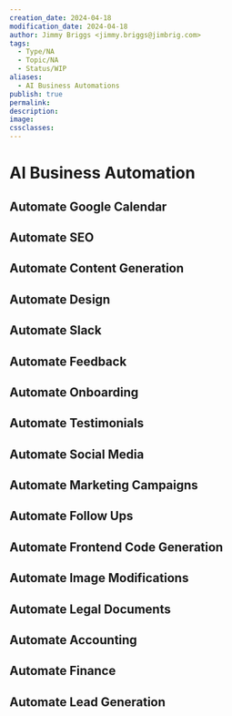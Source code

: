 ```yaml
---
creation_date: 2024-04-18
modification_date: 2024-04-18
author: Jimmy Briggs <jimmy.briggs@jimbrig.com>
tags:
  - Type/NA
  - Topic/NA
  - Status/WIP
aliases:
  - AI Business Automations
publish: true
permalink:
description:
image:
cssclasses:
---
```


# AI Business Automation

## Automate Google Calendar

## Automate SEO

## Automate Content Generation

## Automate Design

## Automate Slack

## Automate Feedback

## Automate Onboarding

## Automate Testimonials

## Automate Social Media

## Automate Marketing Campaigns

## Automate Follow Ups

## Automate Frontend Code Generation

## Automate Image Modifications

## Automate Legal Documents

## Automate Accounting

## Automate Finance

## Automate Lead Generation